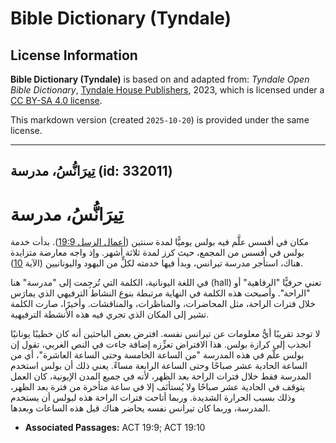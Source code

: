 # Bible Dictionary (Tyndale)

## License Information

**Bible Dictionary (Tyndale)** is based on and adapted from: _Tyndale Open Bible Dictionary_, [Tyndale House Publishers](https://tyndaleopenresources.com/), 2023, which is licensed under a [CC BY-SA 4.0 license](https://creativecommons.org/licenses/by-sa/4.0/legalcode.en).

This markdown version (created `2025-10-20`) is provided under the same license.



--------------------------------

## تِيرَانُّسُ، مدرسة (id: 332011)

تِيرَانُّسُ، مدرسة
==================

مكان في أفسس علَّم فيه بولس يوميًّا لمدة سنتين ([أعمال الرسل 19:9](https://ref.ly/Acts19:9)). بدأت خدمة بولس في أفسس من المجمع، حيث كرز لمدة ثلاثة أشهر. وإذ واجه معارضة متزايدة هناك، استأجر مدرسة تيرانس، وبدأ فيها خدمته لكلٍّ من اليهود واليونانيين (الآية [10](https://ref.ly/Acts19:10)).

في اللغة اليونانية، الكلمة التي تُرجِمت إلى "مدرسة" هنا (hall) تعني حرفيًّا "الرفاهية" أو "الراحة". وأصبحت هذه الكلمة في النهاية مرتبطة بنوع النشاط الترفيهي الذي يمارَس خلال فترات الراحة، مثل المحاضرات، والمناظرات، والمناقشات. وأخيرًا، صارت الكلمة تشير إلى المكان الذي تجري فيه هذه الأنشطة الترفيهية.

لا توجد تقريبًا أيُّ معلومات عن تيرانس نفسه. افترض بعض الباحثين أنه كان خطيبًا يونانيًا انجذب إلى كرازة بولس. هذا الافتراض تعزِّزه إضافة جاءت في النص الغربي، تقول إن بولس علّم في هذه المدرسة "من الساعة الخامسة وحتى الساعة العاشرة"، أي من الساعة الحادية عشر صباحًا وحتى الساعة الرابعة مساءً. يعني ذلك أن بولس استخدم المدرسة فقط خلال فترات الراحة بعد الظهر، لأنه في جميع المدن الإيونية، كان العمل يتوقف في الحادية عشر صباحًا ولا يُستأنَف إلا في ساعة متأخرة من فترة بعد الظهر، وذلك بسبب الحرارة الشديدة. وربما أتاحت فترات الراحة هذه لبولس أن يستخدم المدرسة، وربما كان تيرانس نفسه يحاضر هناك قبل هذه الساعات وبعدها.

* **Associated Passages:** ACT 19:9; ACT 19:10

